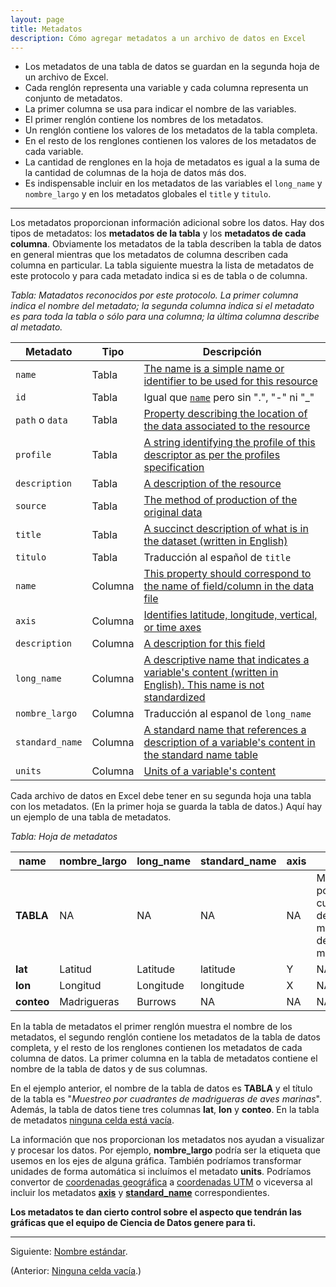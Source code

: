 ```yaml
---
layout: page
title: Metadatos
description: Cómo agregar metadatos a un archivo de datos en Excel
---
```


- Los metadatos de una tabla de datos se guardan en la segunda hoja de un archivo de Excel.
- Cada renglón representa una variable y cada columna representa un conjunto de metadatos.
- La primer columna se usa para indicar el nombre de las variables.
- El primer renglón contiene los nombres de los metadatos.
- Un renglón contiene los valores de los metadatos de la tabla completa.
- En el resto de los renglones contienen los valores de los metadatos de cada variable.
- La cantidad de renglones en la hoja de metadatos es igual a la suma de la cantidad de columnas de la hoja de datos más dos.
- Es indispensable incluir en los metadatos de las variables el `long_name` y `nombre_largo` y en los metadatos globales el `title` y `titulo`.

---

Los metadatos proporcionan información adicional sobre los datos. Hay dos tipos de metadatos: los **metadatos de la tabla** y los **metadatos de cada columna**. Obviamente los metadatos de la tabla describen la tabla de datos en general mientras que los metadatos de columna describen cada columna en particular. La tabla siguiente muestra la lista de metadatos de este protocolo y para cada metadato indica si es de tabla o de columna.

_Tabla: Matadatos reconocidos por este protocolo. La primer columna indica el nombre del metadato; la segunda columna indica si el metadato es para toda la tabla o sólo para una columna; la última columna describe al metadato._

Metadato           | Tipo    | Descripción
-------------------|---------|-------------
`name`             | Tabla   | [The name is a simple name or identifier to be used for this resource](http://specs.frictionlessdata.io/data-resource/#name)
`id`               | Tabla   | Igual que [`name`](http://specs.frictionlessdata.io/data-resource/#name) pero sin ".", "-" ni "_"
`path` o `data`    | Tabla   | [Property describing the location of the data associated to the resource](http://specs.frictionlessdata.io/data-resource/#data-location)
`profile`          | Tabla   | [A string identifying the profile of this descriptor as per the profiles specification](http://specs.frictionlessdata.io/profiles/)
`description`      | Tabla   | [A description of the resource](http://specs.frictionlessdata.io/data-resource/#optional-properties)
`source`           | Tabla   | [The method of production of the original data](http://cfconventions.org/cf-conventions/cf-conventions.html#description-of-file-contents)
`title`            | Tabla   | [A succinct description of what is in the dataset (written in English)](http://www.unidata.ucar.edu/netcdf/docs/netcdf.html#Attribute-Conventions)
`titulo`           | Tabla   | Traducción al español de `title`
`name`             | Columna | [This property should correspond to the name of field/column in the data file](http://specs.frictionlessdata.io/table-schema/#name)
`axis`             | Columna | [Identifies latitude, longitude, vertical, or time axes](http://cfconventions.org/cf-conventions/cf-conventions.html#coordinate-types)
`description`      | Columna | [A description for this field](http://specs.frictionlessdata.io/table-schema/#description)
`long_name`        | Columna | [A descriptive name that indicates a variable's content (written in English). This name is not standardized ](http://cfconventions.org/cf-conventions/cf-conventions.html#long-name)
`nombre_largo`     | Columna | Traducción al espanol de `long_name`
`standard_name`    | Columna | [A standard name that references a description of a variable's content in the standard name table](http://cfconventions.org/standard-names.html)
`units`            | Columna | [Units of a variable's content](http://www.unidata.ucar.edu/software/udunits/udunits.txt)
 
Cada archivo de datos en Excel debe tener en su segunda hoja una tabla con los metadatos. (En la primer hoja se guarda la tabla de datos.) Aquí hay un ejemplo de una tabla de metadatos.

_Tabla: Hoja de metadatos_

**name**   | **nombre_largo** | **long_name** | **standard_name** | **axis** | **titulo**                                             | **title**
-----------|------------------|---------------|-------------------|----------|--------------------------------------------------------|------------------------------------
**TABLA**  | NA               | NA            | NA                | NA       | Muestreo por cuadrantes de madrigueras de aves marinas | Quadrat sampling of seabird burrows
**lat**    | Latitud          | Latitude      | latitude          | Y        | NA                                                     | NA
**lon**    | Longitud         | Longitude     | longitude         | X        | NA                                                     | NA
**conteo** | Madrigueras      | Burrows       | NA                | NA       | NA                                                     | NA

En la tabla de metadatos el primer renglón muestra el nombre de los metadatos, el segundo renglón contiene los metadatos de la tabla de datos completa, y el resto de los renglones contienen los metadatos de cada columna de datos. La primer columna en la tabla de metadatos contiene el nombre de la tabla de datos y de sus columnas.

En el ejemplo anterior, el nombre de la tabla de datos es **TABLA** y el título de la tabla es "_Muestreo por cuadrantes de madrigueras de aves marinas_". Además, la tabla de datos tiene tres columnas **lat**, **lon** y **conteo**. En la tabla de metadatos [ninguna celda está vacía](ninguna_celda_vacia.html).

La información que nos proporcionan los metadatos nos ayudan a visualizar y procesar los datos. Por ejemplo, **nombre_largo** podría ser la etiqueta que usemos en los ejes de alguna gráfica. También podríamos transformar unidades de forma automática si incluímos el metadato **units**. Podríamos convertor de [coordenadas geográfica](pages/geograficas.html) a [coordenadas UTM](pages/utm.html) o viceversa al incluir los metadatos [**axis**](axis.html) y [**standard_name**](standard_name.html) correspondientes.

**Los metadatos te dan cierto control sobre el aspecto que tendrán las gráficas que el equipo de Ciencia de Datos genere para ti.**

---

Siguiente: [Nombre estándar](standard_name.html).

(Anterior: [Ninguna celda vacía](ninguna_celda_vacia.html).)
